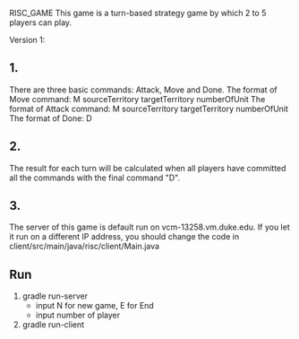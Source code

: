 RISC_GAME
This game is a turn-based strategy game by which 2 to 5 players can play.

Version 1:

## 1.
There are three basic commands: Attack, Move and Done.
The format of Move command: M sourceTerritory targetTerritory numberOfUnit
The format of Attack command: M sourceTerritory targetTerritory numberOfUnit
The format of Done: D

## 2.
The result for each turn will be calculated when all players have committed all the commands with the final command "D".

## 3.
The server of this game is default run on vcm-13258.vm.duke.edu. If you let it run on a different IP address, you should change the code in client/src/main/java/risc/client/Main.java
 
## Run

1. gradle run-server
    - input N for new game, E for End
    - input number of player
2. gradle run-client
